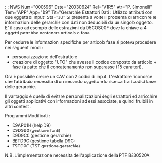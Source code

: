  :  : NWS Num="000696" Date="20030624" Rel="V1R5" Atr="P. Simonelli" Tem="APP" App="D9" Tit="Gerarchie Estrattori Dati :  Utilizzo attributi con due oggetti di input" Sts="20"
Si presenta a volte il problema di arricchire le informazioni
delle gerarchie con dati non deducibili da un singolo oggetto.
E' il caso ad esempio delle estrazioni da D5COSO0F dove la
chiave a 4 oggetti potrebbe contenere articolo e fase.

Per dedurre le informazioni specifiche per articolo fase
si poteva procedere nei seguenti modi : 
- personalizzazione dell'estrattore
- creazione di oggetto "UFO" che avesse il codice composto
da articolo + fase (a patto che il concatenamento non
superasse i 15 caratteri).

Ora è possibile creare un OAV con 2 codici di input.
L'estrattore riconosce che l'attributo necessita di
un secondo oggetto e lo ricerca fra i codici
base delle gerarchie.

Il vantaggio è quello di evitare personalizzazioni
degli estrattori ed arricchire gli oggetti
applicativi con informazioni ad essi associate,
e quindi fruibili in altri contesti.

Programmi Modificati : 
- D9AP01H (help D9)
- D9D9B0  (gestione fonti)
- D9D9C0  (gestione gerarchie)
- B£TD9C  (gestione tabella D9C)
- TSTD9C  (TST gestione gerarchie)

N.B. L'implementazione necessita dell'applicazione della PTF B£30520A
